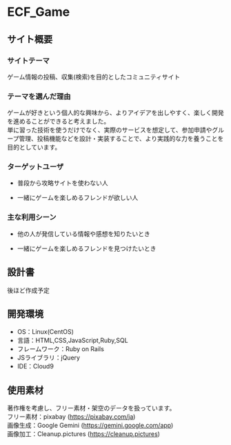 # <!--ここにアプリ名を入力-->ECF_Game
<!--​READMEを作成する際は、項目内の【補足説明】は削除して完成させてください。-->
## サイト概要
### サイトテーマ
<!-- 【補足説明】 -->
<!-- - 〜なコミュニティサイトorレビューサイトorSNS　と１文で記載する --> 
​ゲーム情報の投稿、収集(検索)を目的としたコミュニティサイト


### テーマを選んだ理由
<!-- 【補足説明】 -->
<!-- - ですます調で記載しましょう。READMEファイルは企業様も見られます。 -->
<!-- - ３文以上記載しましょう。 -->

<!--　★テーマ理由を記載する際のポイント　-->
<!-- - 自分自身の背景の説明（このポートフォリオを作る前提を説明） -->
<!-- - 扱う題材が抱えている問題・課題の説明 -->
<!-- - ターゲットとするユーザーが持つであろう課題の説明（需要をアピールするため） -->
<!-- - 当問題を解決するために、このようなポートフォリオを制作してみようと考えました」という結び -->

<!-- ★記載案1 -->
<!-- ​私はゲームが好きで、いろいろなジャンルを遊んできましたが、基本的に攻略情報を検索することはしてきませんでした。ですが、近年ではSNSの発達も相まってか、情報を収集することが当たり前になってきているように感じます。そして、利用する場合は普段あまり使わないサイトを使うより、使い慣れたサイトの方が使いやすいと考えました。  
私は自身で検証したことやゲーム内でのアイテムの相場などをメモすることもあり、そのようなメモ機能を備えたコミュニティサイトがあれば、普段はメモ帳として使え、その延長線上として攻略情報も取り扱えることで気軽に情報収集ができると思いました。  
また、サイトの利用頻度を高めるため、そしてゲームをより楽しめるようにするためにメモ帳や情報収集だけで終わるのではなくゲームフレンドを見つけられるようなサイトになればと考え、このテーマにしました。 -->

<!-- ★記載案2 -->
ゲームが好きという個人的な興味から、よりアイデアを出しやすく、楽しく開発を進めることができると考えました。  
単に習った技術を使うだけでなく、実際のサービスを想定して、参加申請やグループ管理、投稿機能などを設計・実装することで、より実践的な力を養うことを目的としています。


### ターゲットユーザ
<!-- 【補足説明】 -->
<!-- - 〜な人という記載方法で、2つ以上記載しましょう -->
<!-- - テーマ理由と矛盾のないターゲットを選出しましょう -->
<!-- - 実際にサービスを利用する立場であると想定しましょう  -->
 - ​普段から攻略サイトを使わない人

 - 一緒にゲームを楽しめるフレンドが欲しい人


### 主な利用シーン
<!-- 【補足説明】 -->
<!-- - 〜な時という記載方法で、2つ以上記載しましょう -->
 - 他の人が発信している情報や感想を知りたいとき

 - 一緒にゲームを楽しめるフレンドを見つけたいとき


## 設計書
<!-- 【補足説明】 -->
<!-- - テーマ提出時点では不要です。 -->
<!-- - 当項目には「後ほど作成予定」と記載しましょう。 -->
​後ほど作成予定


## 開発環境
- OS：Linux(CentOS)
- 言語：HTML,CSS,JavaScript,Ruby,SQL
- フレームワーク：Ruby on Rails
- JSライブラリ：jQuery
- IDE：Cloud9
​

## 使用素材
<!-- - 外部サービスの画像素材・音声素材を使用した場合は、必ずサービス名とURLを明記してください。 -->
<!-- - アプリケーションの実装に使用したgem/bootstrapのリファレンスなどの記載は不要です。 -->
<!-- - 使用しない場合は、使用素材の項目をREADMEから削除してください。 -->
<!-- - 架空の団体・題材を前提にポートフォリオを制作する場合、下記のテンプレートを当項目内に記載しましょう。 -->
<!-- 【テンプレート】 -->
<!-- 著作権を考慮し、架空のデータを扱う予定です。 -->
<!-- なお今後、実在するデータを利用する際には、事前に著作権保持者と契約を結んだ上で利用します。 -->
著作権を考慮し、フリー素材・架空のデータを扱っています。  
フリー素材：pixabay (https://pixabay.com/ja)  
画像生成：Google Gemini (https://gemini.google.com/app)  
画像加工：Cleanup.pictures (https://cleanup.pictures)  